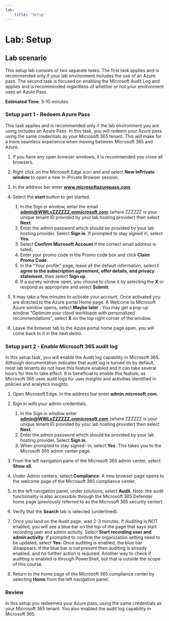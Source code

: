 ```yaml
---
lab:
    title: 'Setup'
---
```


# Lab: Setup

## Lab scenario

This setup lab consists of two separate tasks.  The first task applies and is recommended only if your lab environment includes the use of an Azure pass. The second task is focused on enabling the Microsoft Audit Log and applies and is recommended regardless of whether or not your environment uses an Azure Pass.

**Estimated Time**: 5-10 minutes

### Setup part 1 - Redeem Azure Pass

This task applies and is recommended only if the lab environment you are using includes an Azure Pass. In this task, you will redeem your Azure pass using the same credentials as your Microsoft 365 tenant.  This will make for a more seamless experience when moving between Microsoft 365 and Azure.

1. If you have any open browser windows, it is recommended you close all browsers.

1. Right click on the Microsoft Edge icon and and select **New InPrivate window** to open a new In-Private Browser session.

1. In the address bar enter **www.microsoftazurepass.com**.  

1. Select the **start** button to get started.

    1. In the Sign in window, enter the email  **admin@WWLxZZZZZZ.onmicrosoft.com** (where ZZZZZZ is your unique tenant ID provided by your lab hosting provider) then select **Next**.
    1. Enter the admin password which should be provided by your lab hosting provider. Select **Sign in**.  If prompted to stay signed in, select **Yes**.
    1. Select **Confirm Microsoft Account** if the correct email address is listed.
    1. Enter your promo code in the Promo code box and click **Claim Promo Code**.  
    1. In the "Your profile" page, leave all the default information, select **I agree to the subscription agreement, offer details, and privacy statement.** then select **Sign up**.
    1. If a survey window open, you choose to close it by selecting the **X** or respond as appropriate and select **Submit**.

1. It may take a few minutes to activate your account.  Once activated you are directed to the Azure portal Home page. A Welcome to Microsoft Azure window opens, select **Maybe later** . You may get a pop-up window "Optimize your cloud workloads with personalized recommendations", select **X** on the top right corner of the window.

1. Leave the browser tab to the Azure portal home page open, you will come back to it in the next demo.

### Setup part 2 - Enable Microsoft 365 audit log

In this setup task, you will enable the Audit log capability in Microsoft 365.  Although documentation indicates that audit log is turned on by default, most lab tenants do not have this feature enabled and it can take several hours for this to take effect.  It is beneficial to enable this feature, as Microsoft 365 uses audit logs for user insights and activities identified in policies and analytics insights.

1. Open Microsoft Edge. In the address bar enter **admin.microsoft.com**.

1. Sign in with your admin credentials.
    1. In the Sign in window enter **admin@WWLxZZZZZZ.onmicrosoft.com** (where ZZZZZZ is your unique tenant ID provided by your lab hosting provider) then select **Next**.
    1. Enter the admin password which should be provided by your lab hosting provider. Select **Sign in**.
    1. When prompted to stay signed- in, select **Yes**. This takes you to the Microsoft 365 admin center page.

1. From the left navigation pane of the Microsoft 365 admin center, select **Show all**.

1. Under Admin centers, select **Compliance**.  A new browser page opens to the welcome page of the Microsoft 365 compliance center.  

1. In the left navigation panel, under solutions, select **Audit**.  Note: the audit functionality is also accessible through the Microsoft 365 Defender home page (previously referred to as the Microsoft 365 security center).

1. Verify that the **Search** tab is selected (underlined).

1. Once you land on the Audit page, wait 2-3 minutes.  If Auditing is NOT enabled, you will see a blue bar on the top of the page that says start recording user and admin activity.  Select **Start recording user and admin activity**.  If prompted to confirm the organization setting need to be updated, select **Yes**. Once auditing is enabled, the blue bar disappears.  If the blue bar is not present then auditing is already enabled, and no further action is required.  Another way to check if auditing is enabled is through PowerShell, but that is outside the scope of this course.

1. Return to the home page of the Microsoft 365 compliance center by selecting **Home** from the left navigation panel.

### Review

In this setup you redeemed your Azure pass, using the same credentials as your Microsoft 365 tenant.  You also enabled the audit log capability in Microsoft 365.
